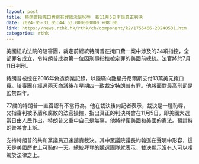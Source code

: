 ```yaml
---
layout: post
title: 特朗普指掩口費案有罪裁決是恥辱　指11月5日才是真正判決
date: 2024-05-31 05:44:53.000000000 +08:00
link: https://news.rthk.hk/rthk/ch/component/k2/1755466-20240531.htm
categories: rthk
---
```


美國紐約法院的陪審團，裁定前總統特朗普在掩口費一案中涉及的34項指控，全部罪名成立，令特朗普成為第一位因刑事指控被定罪的美國前總統。法官將於7月11日判刑。

特朗普被控在2016年偽造商業記錄，以隱瞞向艷星丹尼爾斯支付13萬美元掩口費。陪審團在經過兩天商議後在星期四一致裁定特朗普有罪。他將面對最高刑罰是監禁四年。

77歲的特朗普一直否認有不當行為。他在裁決後向記者表示，裁決是一種恥辱，又指審判被矛盾和腐敗的法官操控，指出真正的判決將會在11月5日，即美國大選當日由人民作出。特朗普又重申自己是無辜，他將捍衛美國和美國的憲法。預計特朗普將會上訴。

支持特朗普的共和黨議員迅速譴責裁決。其中眾議院議長約翰遜在聲明中形容，這天是美國歷史上可恥的一天。總統拜登的競選團隊就表示，裁決顯示沒有人可以凌駕於法律之上。
